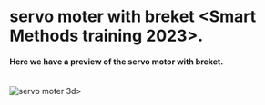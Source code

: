 # servo moter with breket <Smart Methods training 2023>.
#### Here we have a preview of the servo motor with breket.<br><br>
![servo moter 3d](https://github.com/Areej1basfar/servo_moter_with_breket/assets/121516453/77d4529d-8bf1-47e4-950c-466ba8caf6b5)><br><br>


